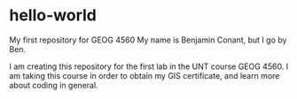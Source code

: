 # hello-world
My first repository for GEOG 4560
My name is Benjamin Conant, but I go by Ben.

I am creating this repository for the first lab in the UNT course GEOG 4560. I am taking this course in order to obtain my GIS certificate, and learn more about coding in general.
